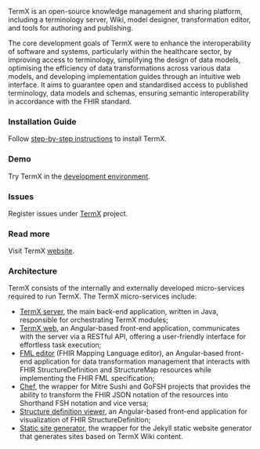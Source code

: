 TermX is an open-source knowledge management and sharing platform, including a terminology server, Wiki, model designer, transformation editor, and tools for authoring and publishing. 

The core development goals of TermX were to enhance the interoperability of software and systems, particularly within the healthcare sector, by improving access to terminology, simplifying the design of data models, optimising the efficiency of data transformations across various data models, and developing implementation guides through an intuitive web interface. It aims to guarantee open and standardised access to published terminology, data models and schemas, ensuring semantic interoperability in accordance with the FHIR standard.

### Installation Guide
Follow [step-by-step instructions](https://github.com/termx-health/termx-quick-start) to install TermX.

### Demo
Try TermX in the [development environment](https://termx.kodality.dev/).

### Issues
Register issues under [TermX](https://github.com/orgs/termx-health/projects/1/views/1) project.

### Read more
Visit TermX [website](https://termx.org).

### Architecture
TermX consists of the internally and externally developed micro-services required to run TermX. The TermX micro-services include: 
- [TermX server](https://github.com/termx-health/termx-server), the main back-end application, written in Java, responsible for orchestrating TermX modules;
- [TermX web](https://github.com/termx-health/termx-web), an Angular-based front-end application, communicates with the server via a RESTful API, offering a user-friendly interface for effortless task execution;
- [FML editor](https://github.com/termx-health/termx-fml) (FHIR Mapping Language editor), an Angular-based front-end application for data transformation management that interacts with FHIR StructureDefinition and StructureMap resources while implementing the FHIR FML specification;
- [Chef](https://github.com/termx-health/termx-chef), the wrapper for Mitre Sushi and GoFSH projects that provides the ability to transform the FHIR JSON notation of the resources into Shorthand FSH notation and vice versa;
- [Structure definition viewer](https://github.com/termx-health/structure-definition-viewer), an Angular-based front-end application for visualization of FHIR StructureDefinition;
- [Static site generator](https://github.com/termx-health/termx-ssg), the wrapper for the Jekyll static website generator that generates sites based on TermX Wiki content.
